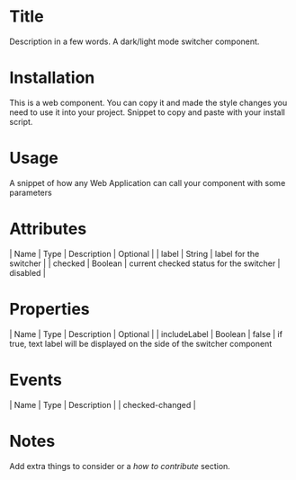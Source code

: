 # Title
Description in a few words.
A dark/light mode switcher component.
# Installation
This is a web component. You can copy it and made the style changes you need to use it into your project. 
Snippet to copy and paste with your install script.
# Usage
A snippet of how any Web Application can call your component with some parameters
# Attributes
| Name | Type | Description | Optional |
| label | String | label for the switcher |
| checked | Boolean | current checked status for the switcher
| disabled | 
# Properties
| Name | Type | Description | Optional |
| includeLabel | Boolean | false | if true, text label will be displayed on the side of the switcher component
# Events
| Name | Type | Description |
| checked-changed | 
# Notes
Add extra things to consider or a _how to contribute_ section.